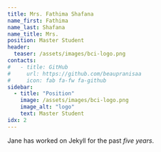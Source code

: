 ```yaml
---
title: Mrs. Fathima Shafana
name_first: Fathima
name_last: Shafana
name_title: Mrs.
position: Master Student
header:
  teaser: /assets/images/bci-logo.png
contacts:
#   - title: GitHub
#     url: https://github.com/beaupranisaa
#     icon: fab fa-fw fa-github
sidebar:
  - title: "Position"
    image: /assets/images/bci-logo.png
    image_alt: "logo"
    text: Master Student
idx: 2
---
```

Jane has worked on Jekyll for the past *five years*.